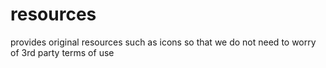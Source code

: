 # resources
provides original resources such as icons so that we do not need to worry of 3rd party terms of use
